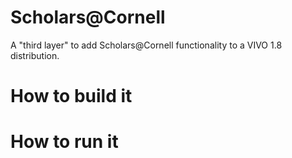 # Scholars@Cornell

A "third layer" to add Scholars@Cornell functionality to a VIVO 1.8 distribution.

# How to build it

# How to run it
